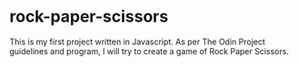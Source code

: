 # rock-paper-scissors

This is my first project written in Javascript. As per The Odin Project guidelines and program, I will try to create a game of Rock Paper Scissors.
